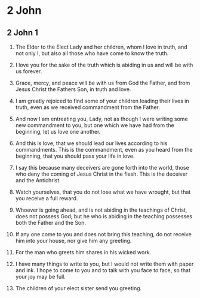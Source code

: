 # 2 John

## 2 John 1

1. The Elder to the Elect Lady and her children, whom I love in truth,  and not only I, but also all those who have come to know the truth.

2. I love you for the sake of the truth which is abiding in us and will be with us forever.

3. Grace, mercy, and peace will be with us from God the Father, and from Jesus Christ the Fathers Son, in truth and love.

4. I am greatly rejoiced to find some of your children leading their lives in truth, even as we received commandment from the Father.

5. And now I am entreating you, Lady, not as though I were writing some new commandment to you, but one which we have had from the beginning,  let us love one another.

6. And this is love, that we should lead our lives according to his commandments. This is the commandment, even as you heard from the beginning, that you should pass your life in love.

7. I say this because many deceivers are gone forth into the world,  those who deny the coming of Jesus Christ in the flesh. This is the deceiver and the Antichrist.

8. Watch yourselves, that you do not lose what we have wrought, but that you receive a full reward.

9. Whoever is going ahead, and is not abiding in the teachings of Christ, does not possess God; but he who is abiding in the teaching possesses both the Father and the Son.

10. If any one come to you and does not bring this teaching, do not receive him into your house, nor give him any greeting.

11. For the man who greets him shares in his wicked work.

12. I have many things to write to you, but I would not write them with paper and ink. I hope to come to you and to talk with you face to face, so that your joy may be full.

13. The children of your elect sister send you greeting.

